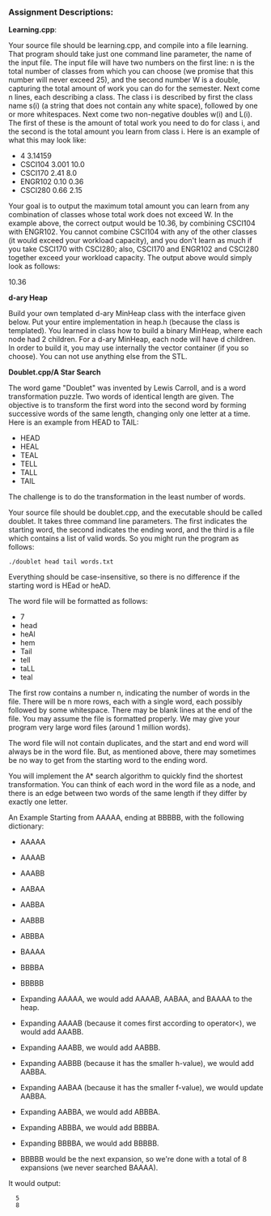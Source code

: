 ### Assignment Descriptions:

  **Learning.cpp**:
  
  Your source file should be learning.cpp, and compile into a file learning. That program should take just one command line     parameter, the name of the input file. The input file will have two numbers on the first line: n is the total number of       classes from which you can choose (we promise that this number will never exceed 25), and the second number W is a double,     capturing the total amount of work you can do for the semester. Next come n lines, each describing a class. The class i is     described by first the class name s(i) (a string that does not contain any white space), followed by one or more               whitespaces. Next come two non-negative doubles w(i) and L(i). The first of these is the amount of total work you need to do   for class i, and the second is the total amount you learn from class i. Here is an example of what this may look like:

  * 4 3.14159
  * CSCI104 3.001 10.0
  * CSCI170 2.41       8.0
  * ENGR102  0.10 0.36
  * CSCI280    0.66 2.15
  
  Your goal is to output the maximum total amount you can learn from any combination of classes whose total work does not       exceed W. In the example above, the correct output would be 10.36, by combining CSCI104 with ENGR102. You cannot combine       CSCI104 with any of the other classes (it would exceed your workload capacity), and you don't learn as much if you take       CSCI170 with CSCI280; also, CSCI170 and ENGR102 and CSCI280 together exceed your workload capacity. The output above would     simply look as follows:

  10.36
  
  **d-ary Heap**
   
  Build your own templated d-ary MinHeap class with the interface given below. Put your entire implementation in heap.h         (because the class is templated). You learned in class how to build a binary MinHeap, where each node had 2 children. For a   d-ary MinHeap, each node will have d children.
  In order to build it, you may use internally the vector container (if you so choose). You can not use anything else from the   STL.
  
  **Doublet.cpp/A Star Search**
  
  The word game "Doublet" was invented by Lewis Carroll, and is a word transformation puzzle. Two words of identical length     are given. The objective is to transform the first word into the second word by forming successive words of the same length,   changing only one letter at a time. Here is an example from HEAD to TAIL:

  * HEAD
  * HEAL
  * TEAL
  * TELL
  * TALL
  * TAIL
  
  The challenge is to do the transformation in the least number of words.

  Your source file should be doublet.cpp, and the executable should be called doublet. It takes three command line parameters.   The first indicates the starting word, the second indicates the ending word, and the third is a file which contains a list     of valid words. So you might run the program as follows:

  `./doublet head tail words.txt`
  
  Everything should be case-insensitive, so there is no difference if the starting word is HEad or heAD.

  The word file will be formatted as follows:

  * 7
  * head
  * heAl
  * hem
  * Tail
  * tell
  * taLL
  * teal
  
  The first row contains a number n, indicating the number of words in the file. There will be n more rows, each with a single   word, each possibly followed by some whitespace. There may be blank lines at the end of the file. You may assume the file is   formatted properly. We may give your program very large word files (around 1 million words).

  The word file will not contain duplicates, and the start and end word will always be in the word file. But, as mentioned       above, there may sometimes be no way to get from the starting word to the ending word.

  You will implement the A* search algorithm to quickly find the shortest transformation. You can think of each word in the     word file as a node, and there is an edge between two words of the same length if they differ by exactly one letter.
  
  An Example
  Starting from AAAAA, ending at BBBBB, with the following dictionary:

  * AAAAA
  * AAAAB
  * AAABB
  * AABAA
  * AABBA
  * AABBB
  * ABBBA
  * BAAAA
  * BBBBA
  * BBBBB
  
  * Expanding AAAAA, we would add AAAAB, AABAA, and BAAAA to the heap.
  * Expanding AAAAB (because it comes first according to operator<), we would add AAABB.
  * Expanding AAABB, we would add AABBB.
  * Expanding AABBB (because it has the smaller h-value), we would add AABBA.
  * Expanding AABAA (because it has the smaller f-value), we would update AABBA.
  * Expanding AABBA, we would add ABBBA.
  * Expanding ABBBA, we would add BBBBA.
  * Expanding BBBBA, we would add BBBBB.
  * BBBBB would be the next expansion, so we're done with a total of 8 expansions (we never searched BAAAA).
  
  It would output:
~~~~
  5
  8
~~~~
